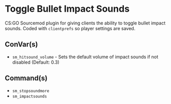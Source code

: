 # Toggle Bullet Impact Sounds

CS:GO Sourcemod plugin for giving clients the ability to toggle bullet impact sounds. Coded with `clientprefs` so player settings are saved.

## ConVar(s)

- `sm_hitsound_volume` - Sets the default volume of impact sounds if not disabled (Default: 0.3)

## Command(s)

- `sm_stopsoundmore`
- `sm_impactsounds`
